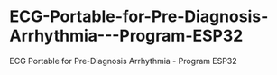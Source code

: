 # ECG-Portable-for-Pre-Diagnosis-Arrhythmia---Program-ESP32
ECG Portable for Pre-Diagnosis Arrhythmia - Program ESP32
